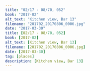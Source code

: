 ```yaml
---
title: "02/17 - 08/70, 052"
book: "2017-02"
alt_text: "Kitchen view, Bar 13"
filename: "201702_20170806_0006.jpg"
date: "2017-03-30"
title: [02/17 - 08/70, 052]
book: [2017-02]
alt_text: [Kitchen view, Bar 13]
filename: [201702_20170806_0006.jpg]
date: [2017-03-30]
tag: [places]
description: [Kitchen view, Bar 13]
---
```

